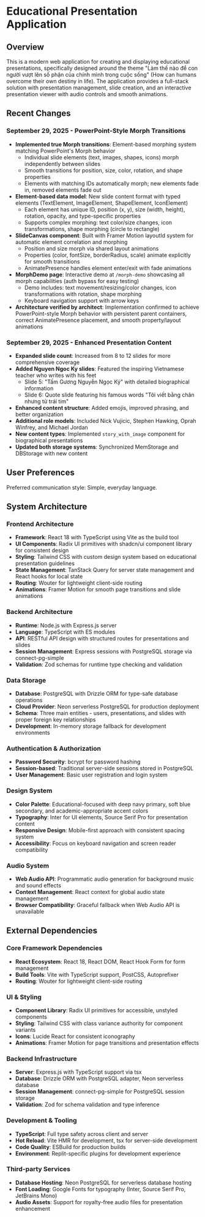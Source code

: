 # Educational Presentation Application

## Overview

This is a modern web application for creating and displaying educational presentations, specifically designed around the theme "Làm thế nào để con người vượt lên số phận của chính mình trong cuộc sống" (How can humans overcome their own destiny in life). The application provides a full-stack solution with presentation management, slide creation, and an interactive presentation viewer with audio controls and smooth animations.

## Recent Changes

### September 29, 2025 - PowerPoint-Style Morph Transitions
- **Implemented true Morph transitions**: Element-based morphing system matching PowerPoint's Morph behavior
  - Individual slide elements (text, images, shapes, icons) morph independently between slides
  - Smooth transitions for position, size, color, rotation, and shape properties
  - Elements with matching IDs automatically morph; new elements fade in, removed elements fade out
- **Element-based data model**: New slide content format with typed elements (TextElement, ImageElement, ShapeElement, IconElement)
  - Each element has unique ID, position (x, y), size (width, height), rotation, opacity, and type-specific properties
  - Supports complex morphing: text color/size changes, icon transformations, shape morphing (circle to rectangle)
- **SlideCanvas component**: Built with Framer Motion layoutId system for automatic element correlation and morphing
  - Position and size morph via shared layout animations
  - Properties (color, fontSize, borderRadius, scale) animate explicitly for smooth transitions
  - AnimatePresence handles element enter/exit with fade animations
- **MorphDemo page**: Interactive demo at `/morph-demo` showcasing all morph capabilities (auth bypass for easy testing)
  - Demo includes: text movement/resizing/color changes, icon transformations with rotation, shape morphing
  - Keyboard navigation support with arrow keys
- **Architecture verified by architect**: Implementation confirmed to achieve PowerPoint-style Morph behavior with persistent parent containers, correct AnimatePresence placement, and smooth property/layout animations

### September 29, 2025 - Enhanced Presentation Content
- **Expanded slide count**: Increased from 8 to 12 slides for more comprehensive coverage
- **Added Nguyen Ngoc Ky slides**: Featured the inspiring Vietnamese teacher who writes with his feet
  - Slide 5: "Tấm Gương Nguyễn Ngọc Ký" with detailed biographical information
  - Slide 6: Quote slide featuring his famous words "Tôi viết bằng chân nhưng từ trái tim"
- **Enhanced content structure**: Added emojis, improved phrasing, and better organization
- **Additional role models**: Included Nick Vujicic, Stephen Hawking, Oprah Winfrey, and Michael Jordan
- **New content types**: Implemented `story_with_image` component for biographical presentations
- **Updated both storage systems**: Synchronized MemStorage and DBStorage with new content

## User Preferences

Preferred communication style: Simple, everyday language.

## System Architecture

### Frontend Architecture
- **Framework**: React 18 with TypeScript using Vite as the build tool
- **UI Components**: Radix UI primitives with shadcn/ui component library for consistent design
- **Styling**: Tailwind CSS with custom design system based on educational presentation guidelines
- **State Management**: TanStack Query for server state management and React hooks for local state
- **Routing**: Wouter for lightweight client-side routing
- **Animations**: Framer Motion for smooth page transitions and slide animations

### Backend Architecture
- **Runtime**: Node.js with Express.js server
- **Language**: TypeScript with ES modules
- **API**: RESTful API design with structured routes for presentations and slides
- **Session Management**: Express sessions with PostgreSQL storage via connect-pg-simple
- **Validation**: Zod schemas for runtime type checking and validation

### Data Storage
- **Database**: PostgreSQL with Drizzle ORM for type-safe database operations
- **Cloud Provider**: Neon serverless PostgreSQL for production deployment
- **Schema**: Three main entities - users, presentations, and slides with proper foreign key relationships
- **Development**: In-memory storage fallback for development environments

### Authentication & Authorization
- **Password Security**: bcrypt for password hashing
- **Session-based**: Traditional server-side sessions stored in PostgreSQL
- **User Management**: Basic user registration and login system

### Design System
- **Color Palette**: Educational-focused with deep navy primary, soft blue secondary, and academic-appropriate accent colors
- **Typography**: Inter for UI elements, Source Serif Pro for presentation content
- **Responsive Design**: Mobile-first approach with consistent spacing system
- **Accessibility**: Focus on keyboard navigation and screen reader compatibility

### Audio System
- **Web Audio API**: Programmatic audio generation for background music and sound effects
- **Context Management**: React context for global audio state management
- **Browser Compatibility**: Graceful fallback when Web Audio API is unavailable

## External Dependencies

### Core Framework Dependencies
- **React Ecosystem**: React 18, React DOM, React Hook Form for form management
- **Build Tools**: Vite with TypeScript support, PostCSS, Autoprefixer
- **Routing**: Wouter for lightweight client-side routing

### UI & Styling
- **Component Library**: Radix UI primitives for accessible, unstyled components
- **Styling**: Tailwind CSS with class variance authority for component variants
- **Icons**: Lucide React for consistent iconography
- **Animations**: Framer Motion for page transitions and presentation effects

### Backend Infrastructure
- **Server**: Express.js with TypeScript support via tsx
- **Database**: Drizzle ORM with PostgreSQL adapter, Neon serverless database
- **Session Management**: connect-pg-simple for PostgreSQL session storage
- **Validation**: Zod for schema validation and type inference

### Development & Tooling
- **TypeScript**: Full type safety across client and server
- **Hot Reload**: Vite HMR for development, tsx for server-side development
- **Code Quality**: ESBuild for production builds
- **Environment**: Replit-specific plugins for development experience

### Third-party Services
- **Database Hosting**: Neon PostgreSQL for serverless database hosting
- **Font Loading**: Google Fonts for typography (Inter, Source Serif Pro, JetBrains Mono)
- **Audio Assets**: Support for royalty-free audio files for presentation enhancement